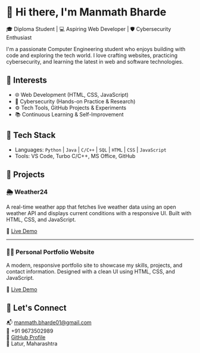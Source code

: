 # 👋 Hi there, I'm Manmath Bharde

🎓 Diploma Student | 💻 Aspiring Web Developer | 🛡️ Cybersecurity Enthusiast

I'm a passionate Computer Engineering student who enjoys building with code and exploring the tech world. 
I love crafting websites, practicing cybersecurity, and learning the latest in web and software technologies.

## 🚀 Interests
- 🌐 Web Development (HTML, CSS, JavaScript)
- 🔐 Cybersecurity (Hands-on Practice & Research)
- ⚙️ Tech Tools, GitHub Projects & Experiments
- 📚 Continuous Learning & Self-Improvement

## 🧰 Tech Stack
- Languages: `Python` | `Java` | `C/C++` | `SQL` | `HTML` | `CSS` | `JavaScript`
- Tools: VS Code, Turbo C/C++, MS Office, GitHub

## 💼 Projects

### 🌦️ Weather24
A real-time weather app that fetches live weather data using an open weather API and displays current conditions with a responsive UI. Built with HTML, CSS, and JavaScript.

🔗 [Live Demo]((https://manu-char.github.io/Weather24/)) <!-- Replace with actual link -->

---

### 🧑‍💻 Personal Portfolio Website
A modern, responsive portfolio site to showcase my skills, projects, and contact information. Designed with a clean UI using HTML, CSS, and JavaScript.

🔗 [Live Demo]([https://manu-char.github.io/MyPortfolio/]) <!-- Replace with actual link -->

## 🤝 Let's Connect
📬 [manmath.bharde01@gmail.com](mailto:manmath.bharde01@gmail.com)  
📱 +91 9673502989  
🔗 [GitHub Profile](https://github.com/manu-Char)  
📍 Latur, Maharashtra

